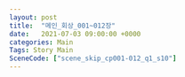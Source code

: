 ```yaml
---
layout: post
title:  "메인_회상_001~012장"
date:   2021-07-03 09:00:00 +0000
categories: Main
Tags: Story Main
SceneCode: ["scene_skip_cp001-012_q1_s10"]
---
```

